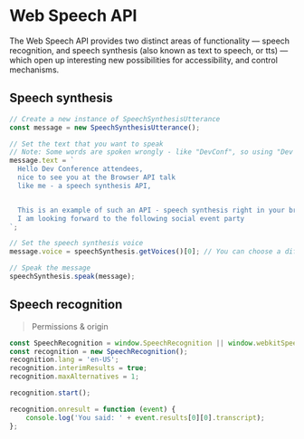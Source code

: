 # Web Speech API

The Web Speech API provides two distinct areas of functionality — speech recognition, and speech synthesis (also known as text to speech, or tts) — which open up interesting new possibilities for accessibility, and control mechanisms.

## Speech synthesis

```javascript
// Create a new instance of SpeechSynthesisUtterance
const message = new SpeechSynthesisUtterance();

// Set the text that you want to speak
// Note: Some words are spoken wrongly - like "DevConf", so using "Dev Conference"
message.text = `
  Hello Dev Conference attendees,
  nice to see you at the Browser API talk 
  like me - a speech synthesis API,


  This is an example of such an API - speech synthesis right in your browser.
  I am looking forward to the following social event party  
`;

// Set the speech synthesis voice
message.voice = speechSynthesis.getVoices()[0]; // You can choose a different voice if available

// Speak the message
speechSynthesis.speak(message);
```

## Speech recognition

> Permissions & origin

```js
const SpeechRecognition = window.SpeechRecognition || window.webkitSpeechRecognition;
const recognition = new SpeechRecognition();
recognition.lang = 'en-US';
recognition.interimResults = true;
recognition.maxAlternatives = 1;

recognition.start();

recognition.onresult = function (event) {
    console.log('You said: ' + event.results[0][0].transcript);
};
```
